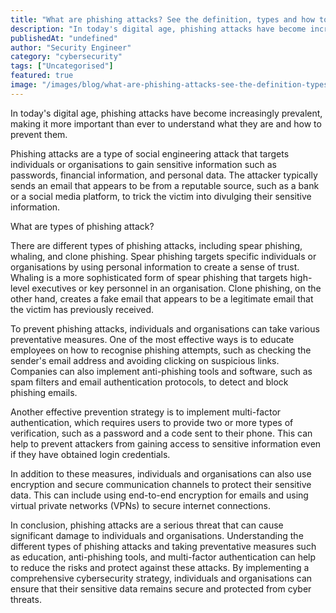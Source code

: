 ```yaml
---
title: "What are phishing attacks? See the definition, types and how to prevent it"
description: "In today's digital age, phishing attacks have become increasingly prevalent, making it more important than ever to understand what they are and how to prevent t..."
publishedAt: "undefined"
author: "Security Engineer"
category: "cybersecurity"
tags: ["Uncategorised"]
featured: true
image: "/images/blog/what-are-phishing-attacks-see-the-definition-types-and-how-to-prevent-it-featured.jpeg"
---
```


In today's digital age, phishing attacks have become increasingly prevalent, making it more important than ever to understand what they are and how to prevent them. 

Phishing attacks are a type of social engineering attack that targets individuals or organisations to gain sensitive information such as passwords, financial information, and personal data. The attacker typically sends an email that appears to be from a reputable source, such as a bank or a social media platform, to trick the victim into divulging their sensitive information.

What are types of phishing attack? 

There are different types of phishing attacks, including spear phishing, whaling, and clone phishing. Spear phishing targets specific individuals or organisations by using personal information to create a sense of trust. Whaling is a more sophisticated form of spear phishing that targets high-level executives or key personnel in an organisation. Clone phishing, on the other hand, creates a fake email that appears to be a legitimate email that the victim has previously received.

To prevent phishing attacks, individuals and organisations can take various preventative measures. One of the most effective ways is to educate employees on how to recognise phishing attempts, such as checking the sender's email address and avoiding clicking on suspicious links. Companies can also implement anti-phishing tools and software, such as spam filters and email authentication protocols, to detect and block phishing emails.

Another effective prevention strategy is to implement multi-factor authentication, which requires users to provide two or more types of verification, such as a password and a code sent to their phone. This can help to prevent attackers from gaining access to sensitive information even if they have obtained login credentials.

In addition to these measures, individuals and organisations can also use encryption and secure communication channels to protect their sensitive data. This can include using end-to-end encryption for emails and using virtual private networks (VPNs) to secure internet connections.

In conclusion, phishing attacks are a serious threat that can cause significant damage to individuals and organisations. Understanding the different types of phishing attacks and taking preventative measures such as education, anti-phishing tools, and multi-factor authentication can help to reduce the risks and protect against these attacks. By implementing a comprehensive cybersecurity strategy, individuals and organisations can ensure that their sensitive data remains secure and protected from cyber threats.
